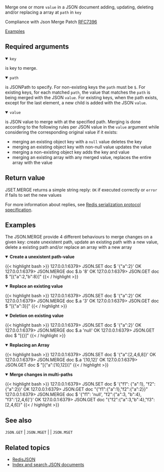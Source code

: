 Merge one or more `value` in a JSON document adding, updating, deleting and/or replacing a array at `path` in `key`

Compliance with Json Merge Patch [RFC7396](https://datatracker.ietf.org/doc/html/rfc7396)

[Examples](#examples)

## Required arguments

<details open><summary><code>key</code></summary>

is key to merge.
</details>

<details open><summary><code>path</code></summary>

is JSONPath to specify. For non-existing keys the `path` must be `$`. For existing keys, for each matched `path`, the value that matches the `path` is being merged with the JSON `value`. For existing keys, when the path exists, except for the last element, a new child is added with the JSON `value`.

</details>

<details open><summary><code>value</code></summary>

is JSON value to merge with at the specified path. Merging is done according to the following rules per JSON value in the `value` argument while considering the corresponding original value if it exists:
*   merging an existing object key with a `null` value deletes the key
*   merging an existing object key with non-null value updates the value
*   merging a non-existing object key adds the key and value
*   merging an existing array with any merged value, replaces the entire array with the value
</details>

## Return value

JSET.MERGE returns a simple string reply: `OK` if executed correctly or `error` if fails to set the new values

For more information about replies, see [Redis serialization protocol specification](/docs/reference/protocol-spec).

## Examples

The JSON.MERGE provide 4 different behaviours to merge changes on a given key: create unexistent path, update an existing path with a new value, delete a existing path and/or replace an array with a new array

<details open>
<summary><b>Create a unexistent path-value</b></summary>

{{< highlight bash >}}
127.0.0.1:6379> JSON.SET doc $ '{"a":2}'
OK
127.0.0.1:6379> JSON.MERGE doc $.b '8'
OK
127.0.0.1:6379> JSON.GET doc $
"[{\"a\":2,\"b\":8}]"
{{< / highlight >}}

</details>

<details open>
<summary><b>Replace an existing value</b></summary>

{{< highlight bash >}}
127.0.0.1:6379> JSON.SET doc $ '{"a":2}'
OK
127.0.0.1:6379> JSON.MERGE doc $.a '3'
OK
127.0.0.1:6379> JSON.GET doc $
"[{\"a\":3}]"
{{< / highlight >}}

</details>

<details open>
<summary><b>Deletion on existing value</b></summary>

{{< highlight bash >}}
127.0.0.1:6379> JSON.SET doc $ '{"a":2}'
OK
127.0.0.1:6379> JSON.MERGE doc $.a 'null'
OK
127.0.0.1:6379> JSON.GET doc $
"[{}]"
{{< / highlight >}}

</details>

<details open>
<summary><b>Replacing an Array</b></summary>

{{< highlight bash >}}
127.0.0.1:6379> JSON.SET doc $ '{"a":[2,4,6,8]}'
OK
127.0.0.1:6379> JSON.MERGE doc $.a '[10,12]'
OK
127.0.0.1:6379> JSON.GET doc $
"[{\"a\":[10,12]}]"
{{< / highlight >}}

</details>


<details open>
<summary><b>Merge changes in multi-paths</b></summary>

{{< highlight bash >}}
127.0.0.1:6379> JSON.SET doc $ '{"f1": {"a":1}, "f2":{"a":2}}'
OK
127.0.0.1:6379> JSON.GET doc
"{\"f1\":{\"a\":1},\"f2\":{\"a\":2}}"
127.0.0.1:6379> JSON.MERGE doc $ '{"f1": 'null', "f2":{"a":3, "b":4}, "f3":'[2,4,6]'}' 
OK
127.0.0.1:6379> JSON.GET doc
"{\"f2\":{\"a\":3,\"b\":4},\"f3\":[2,4,6]}"
{{< / highlight >}}

</details>

## See also

`JSON.GET` | `JSON.MGET` | | `JSON.MSET`

## Related topics

* [RedisJSON](/docs/stack/json)
* [Index and search JSON documents](/docs/stack/search/indexing_json)
